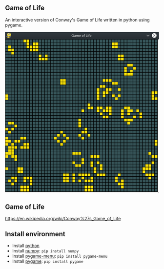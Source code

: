 ## Game of Life
An interactive version of Conway's Game of Life written in python using pygame.

![Preview](./src/game-of-life.png)

## Game of Life
https://en.wikipedia.org/wiki/Conway%27s_Game_of_Life

## Install environment

- Install [python](https://www.python.org/downloads/)
- Install [numpy](http://www.numpy.org/): `pip install numpy`
- Install [pygame-menu](https://github.com/ppizarror/pygame-menu): `pip install pygame-menu`
- Install [pygame](https://www.pygame.org/docs/): `pip install pygame`
